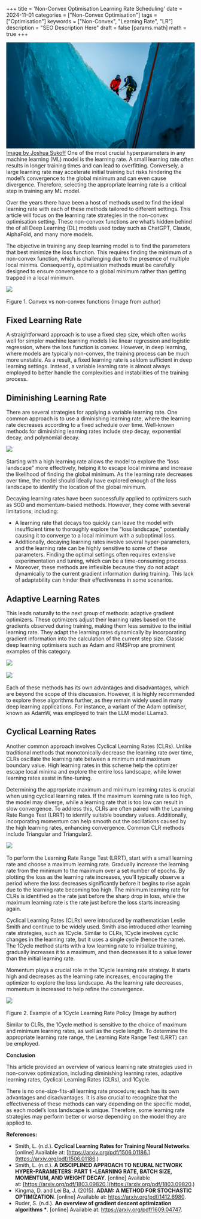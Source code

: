 +++
title = 'Non-Convex Optimisation Learning Rate Scheduling'
date = 2024-11-01
categories = ["Non-Convex Optimisation"]
tags = ["Optimisation"]
keywords = ["Non-Convex", "Learning Rate", "LR"]
description = "SEO Description Here"
draft = false
[params.math]
  math = true
+++

![Image](images/joshua-sukoff-xTSwjDonDhE-unsplash.jpg)
[Image by Joshua Sukoff](https://unsplash.com/@joshuas?utm_source=ghost&utm_medium=referral&utm_campaign=api-credit)
One of the most crucial hyperparameters in any machine learning (ML) model is the learning rate. A small learning rate often results in longer training times and can lead to overfitting. Conversely, a large learning rate may accelerate initial training but risks hindering the model’s convergence to the global minimum and can even cause divergence. Therefore, selecting the appropriate learning rate is a critical step in training any ML model.

Over the years there have been a host of methods used to find the ideal learning rate with each of these methods tailored to different settings. This article will focus on the learning rate strategies in the non-convex optimisation setting. These non-convex functions are what’s hidden behind the of all Deep Learning (DL) models used today such as ChatGPT, Claude, AlphaFold, and many more models. 

The objective in training any deep learning model is to find the parameters that best minimize the loss function. This requires finding the minimum of a non-convex function, which is challenging due to the presence of multiple local minima. Consequently, optimisation methods must be carefully designed to ensure convergence to a global minimum rather than getting trapped in a local minimum.

![](https://cdn-images-1.medium.com/max/1600/1*m-mKPLfK_Cz1Kd028v1OPg.png)

Figure 1. Convex vs non-convex functions (Image from author)

## Fixed Learning Rate

A straightforward approach is to use a fixed step size, which often works well for simpler machine learning models like linear regression and logistic regression, where the loss function is convex. However, in deep learning, where models are typically non-convex, the training process can be much more unstable. As a result, a fixed learning rate is seldom sufficient in deep learning settings. Instead, a variable learning rate is almost always employed to better handle the complexities and instabilities of the training process.

## Diminishing Learning Rate

There are several strategies for applying a variable learning rate. One common approach is to use a diminishing learning rate, where the learning rate decreases according to a fixed schedule over time. Well-known methods for diminishing learning rates include step decay, exponential decay, and polynomial decay.

![](https://cdn-images-1.medium.com/max/1600/1*La5YFBWZrAvg_VSsdKi5ow.png)

Starting with a high learning rate allows the model to explore the “loss landscape” more effectively, helping it to escape local minima and increase the likelihood of finding the global minimum. As the learning rate decreases over time, the model should ideally have explored enough of the loss landscape to identify the location of the global minimum.

Decaying learning rates have been successfully applied to optimizers such as SGD and momentum-based methods. However, they come with several limitations, including:

- A learning rate that decays too quickly can leave the model with insufficient time to thoroughly explore the “loss landscape,” potentially causing it to converge to a local minimum with a suboptimal loss.
- Additionally, decaying learning rates involve several hyper-parameters, and the learning rate can be highly sensitive to some of these parameters. Finding the optimal settings often requires extensive experimentation and tuning, which can be a time-consuming process.
- Moreover, these methods are inflexible because they do not adapt dynamically to the current gradient information during training. This lack of adaptability can hinder their effectiveness in some scenarios.

## Adaptive Learning Rates

This leads naturally to the next group of methods: adaptive gradient optimizers. These optimizers adjust their learning rates based on the gradients observed during training, making them less sensitive to the initial learning rate. They adapt the learning rates dynamically by incorporating gradient information into the calculation of the current step size. Classic deep learning optimisers such as Adam and RMSProp are prominent examples of this category.

![](https://cdn-images-1.medium.com/max/1600/1*tFnswpSaMk088ApY0GCbew.png)

![](https://cdn-images-1.medium.com/max/1600/1*O2ZGMmDD8aJUtU42TJve4g.png)

Each of these methods has its own advantages and disadvantages, which are beyond the scope of this discussion. However, it is highly recommended to explore these algorithms further, as they remain widely used in many deep learning applications. For instance, a variant of the Adam optimiser, known as AdamW, was employed to train the LLM model LLama3.

## Cyclical Learning Rates

Another common approach involves Cyclical Learning Rates (CLRs). Unlike traditional methods that monotonically decrease the learning rate over time, CLRs oscillate the learning rate between a minimum and maximum boundary value. High learning rates in this scheme help the optimizer escape local minima and explore the entire loss landscape, while lower learning rates assist in fine-tuning.

Determining the appropriate maximum and minimum learning rates is crucial when using cyclical learning rates. If the maximum learning rate is too high, the model may diverge, while a learning rate that is too low can result in slow convergence. To address this, CLRs are often paired with the Learning Rate Range Test (LRRT) to identify suitable boundary values. Additionally, incorporating momentum can help smooth out the oscillations caused by the high learning rates, enhancing convergence. Common CLR methods include Triangular and Triangular2.

![](https://cdn-images-1.medium.com/max/1600/1*UHKbSgvp5Kg2HEvoRMW1BA.png)

To perform the Learning Rate Range Test (LRRT), start with a small learning rate and choose a maximum learning rate. Gradually increase the learning rate from the minimum to the maximum over a set number of epochs. By plotting the loss as the learning rate increases, you’ll typically observe a period where the loss decreases significantly before it begins to rise again due to the learning rate becoming too high. The minimum learning rate for CLRs is identified as the rate just before the sharp drop in loss, while the maximum learning rate is the rate just before the loss starts increasing again.

Cyclical Learning Rates (CLRs) were introduced by mathematician Leslie Smith and continue to be widely used. Smith also introduced other learning rate strategies, such as 1Cycle. Similar to CLRs, 1Cycle involves cyclic changes in the learning rate, but it uses a single cycle (hence the name). The 1Cycle method starts with a low learning rate to initialize training, gradually increases it to a maximum, and then decreases it to a value lower than the initial learning rate.

Momentum plays a crucial role in the 1Cycle learning rate strategy. It starts high and decreases as the learning rate increases, encouraging the optimizer to explore the loss landscape. As the learning rate decreases, momentum is increased to help refine the convergence.

![](https://cdn-images-1.medium.com/max/1600/1*UrsMiK_Rub9zdLqJHpgiNg.png)

Figure 2. Example of a 1Cycle Learning Rate Policy (Image by author)

Similar to CLRs, the 1Cycle method is sensitive to the choice of maximum and minimum learning rates, as well as the cycle length. To determine the appropriate learning rate range, the Learning Rate Range Test (LRRT) can be employed.

****Conclusion****

This article provided an overview of various learning rate strategies used in non-convex optimization, including diminishing learning rates, adaptive learning rates, Cyclical Learning Rates (CLRs), and 1Cycle.

There is no one-size-fits-all learning rate procedure; each has its own advantages and disadvantages. It is also crucial to recognize that the effectiveness of these methods can vary depending on the specific model, as each model’s loss landscape is unique. Therefore, some learning rate strategies may perform better or worse depending on the model they are applied to.

****References:****

- Smith, L. (n.d.). __Cyclical Learning Rates for Training Neural Networks__. [online] Available at: [https://arxiv.org/pdf/1506.01186.](https://arxiv.org/pdf/1506.01186.)
- ‌Smith, L. (n.d.). __A DISCIPLINED APPROACH TO NEURAL NETWORK HYPER-PARAMETERS: PART 1 -LEARNING RATE, BATCH SIZE, MOMENTUM, AND WEIGHT DECAY__. [online] Available at: [https://arxiv.org/pdf/1803.09820.](https://arxiv.org/pdf/1803.09820.)
- Kingma, D. and Lei Ba, J. (2015). __ADAM: A METHOD FOR STOCHASTIC OPTIMIZATION__. [online] Available at: https://arxiv.org/pdf/1412.6980.
- Ruder, S. (n.d.). __An overview of gradient descent optimization algorithms *__. [online] Available at: https://arxiv.org/pdf/1609.04747.

‌

‌

‌